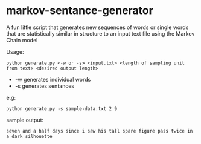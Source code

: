 # markov-sentance-generator

A fun little script that generates new sequences of words or single words that are statistically similar in structure to an input text file using the Markov Chain model

Usage:

`python generate.py <-w or -s> <input.txt> <length of sampling unit from text> <desired output length>`

* -w generates individual words
* -s generates sentances

e.g:

`python generate.py -s sample-data.txt 2 9`

sample output: 

`seven and a half days since i saw his tall spare figure pass twice in a dark silhouette`


